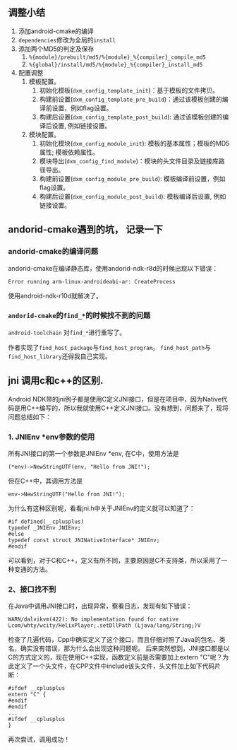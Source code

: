 ## 调整小结

1. 添加android-cmake的编译
1. `dependencies`修改为全局的`install`
1. 添加两个MD5的判定及保存
    1. `%{module}/prebuilt/md5/%{module}_%{compiler}_compile_md5`
    1. `%{global}/install/md5/%{module}_%{compiler}_install_md5`
1. 配置调整
    1. 模板配置。
        1. 初始化模板(`dxm_config_template_init`)：基于模板的文件拷贝。
        1. 构建前设置(`dxm_config_template_pre_build`)：通过该模板创建的编译前设置，例如flag设置。
        1. 构建后设置(`dxm_config_template_post_build`): 通过该模板创建的编译后设置, 例如链接设置。
    1. 模块配置。
        1. 初始化模块(`dxm_config_module_init`): 模板的基本属性；模板的MD5属性; 模板依赖属性。
        1. 模块导出(`dxm_config_find_module`)：模块的头文件目录及链接库路径导出。
        1. 构建前设置(`dxm_config_module_pre_build`): 模板编译前设置，例如flag设置。
        1. 构建后设置(`dxm_config_module_post_build`): 模板编译后设置, 例如链接设置。

## andorid-cmake遇到的坑， 记录一下

### andorid-cmake的编译问题

andorid-cmake在编译静态库，使用andorid-ndk-r8d的时候出现以下错误：

    Error running arm-linux-androideabi-ar: CreateProcess

使用android-ndk-r10d就解决了。

### `andorid-cmake`的`find_*`的时候找不到的问题

`android-toolchain` 对`find_*`进行重写了。

作者实现了`find_host_package`与`find_host_program`。
`find_host_path`与`find_host_library`还得我自己实现。

## jni 调用c和c++的区别.

Android NDK带的jni例子都是使用C定义JNI接口，但是在项目中，因为Native代码是用C++编写的，所以我就使用C++定义JNI接口。没有想到，问题来了，现将问题总结如下：

### 1. JNIEnv *env参数的使用

所有JNI接口的第一个参数是JNIEnv *env, 在C中，使用方法是

    (*env)->NewStringUTF(env, "Hello from JNI!");

但在C++中，其调用方法是

    env->NewStringUTF("Hello from JNI!");

为什么有这种区别呢，看看jni.h中关于JNIEnv的定义就可以知道了：

    #if defined(__cplusplus)
    typedef _JNIEnv JNIEnv;
    #else
    typedef const struct JNINativeInterface* JNIEnv;
    #endif

可以看到，对于C和C++，定义有所不同，主要原因是C不支持类，所以采用了一种变通的方法。

### 2、接口找不到

在Java中调用JNI接口时，出现异常，察看日志，发现有如下错误：

    WARN/dalvikvm(422): No implementation found for native Lcom/whty/wcity/HelixPlayer;.setDllPath (Ljava/lang/String;)V

检查了几遍代码，Cpp中确实定义了这个接口，而且仔细对照了Java的包名、类名，确实没有错误，那为什么会出现这种问题呢。
后来突然想到，JNI接口都是以C的方式定义的，现在使用C++实现，函数定义前是否需要加上extern "C"呢？为此定义了一个头文件，在CPP文件中include该头文件，头文件加上如下代码片断：

    #ifdef __cplusplus
    extern "C" {
    #endif
    #endif
    ...
    #ifdef __cplusplus
    }

再次尝试，调用成功！

